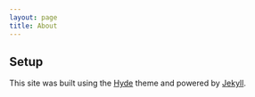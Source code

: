 ```yaml
---
layout: page
title: About
---
```




## Setup

This site was built using the [Hyde](http://hyde.getpoole.com/) theme and powered by [Jekyll](http://jekyllrb.com).
